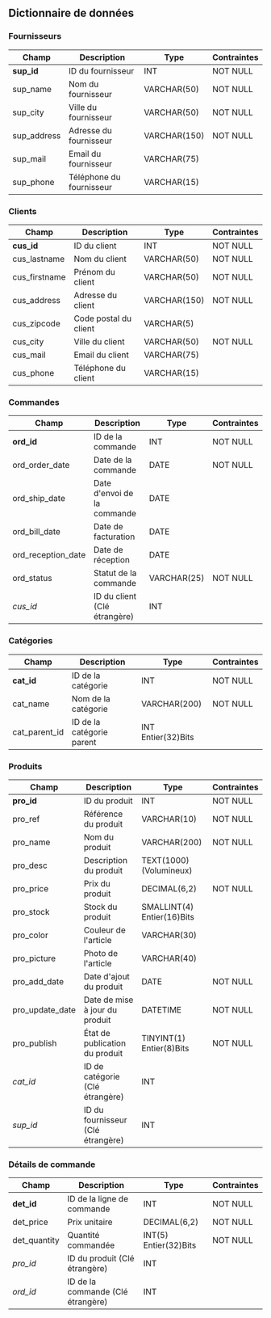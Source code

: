 ## Dictionnaire de données

### Fournisseurs
| Champ        | Description              | Type         | Contraintes    |
|--------------|--------------------------|--------------|----------------|
| **sup_id**   | ID du fournisseur        | INT          | NOT NULL       |
| sup_name     | Nom du fournisseur       | VARCHAR(50)  | NOT NULL       |
| sup_city     | Ville du fournisseur     | VARCHAR(50)  | NOT NULL       |
| sup_address  | Adresse du fournisseur   | VARCHAR(150) | NOT NULL       |
| sup_mail     | Email du fournisseur     | VARCHAR(75)  |                |
| sup_phone    | Téléphone du fournisseur | VARCHAR(15)  |                |

### Clients
| Champ          | Description           | Type        | Contraintes    |
|----------------|-----------------------|-------------|----------------|
| **cus_id**     | ID du client          | INT         | NOT NULL       |
| cus_lastname   | Nom du client         | VARCHAR(50) | NOT NULL       |
| cus_firstname  | Prénom du client      | VARCHAR(50) | NOT NULL       |
| cus_address    | Adresse du client     | VARCHAR(150)| NOT NULL       |
| cus_zipcode    | Code postal du client | VARCHAR(5)  |                |
| cus_city       | Ville du client       | VARCHAR(50) | NOT NULL       |
| cus_mail       | Email du client       | VARCHAR(75) |                |
| cus_phone      | Téléphone du client   | VARCHAR(15) |                |

### Commandes
| Champ             | Description                  | Type       | Contraintes    |
|-------------------|------------------------------|------------|----------------|
| **ord_id**        | ID de la commande            | INT        | NOT NULL       |
| ord_order_date    | Date de la commande          | DATE       | NOT NULL       |
| ord_ship_date     | Date d'envoi de la commande  | DATE       |                |
| ord_bill_date     | Date de facturation          | DATE       |                |
| ord_reception_date| Date de réception            | DATE       |                |
| ord_status        | Statut de la commande        | VARCHAR(25)| NOT NULL       |
| *cus_id*          | ID du client (Clé étrangère) | INT        |                |

### Catégories
| Champ          | Description                  | Type               | Contraintes    |
|----------------|------------------------------|--------------------|----------------|
| **cat_id**     | ID de la catégorie           | INT                | NOT NULL       |
| cat_name       | Nom de la catégorie          | VARCHAR(200)       | NOT NULL       |
| cat_parent_id  | ID de la catégorie parent    | INT Entier(32)Bits |                |

### Produits
| Champ            | Description                        | Type                       | Contraintes    |
|------------------|------------------------------------|----------------------------|----------------|
| **pro_id**       | ID du produit                      | INT                        | NOT NULL       |
| pro_ref          | Référence du produit               | VARCHAR(10)                | NOT NULL       |
| pro_name         | Nom du produit                     | VARCHAR(200)               | NOT NULL       |
| pro_desc         | Description du produit             | TEXT(1000) (Volumineux)    |                |
| pro_price        | Prix du produit                    | DECIMAL(6,2)               | NOT NULL       |
| pro_stock        | Stock du produit                   | SMALLINT(4) Entier(16)Bits |                |
| pro_color        | Couleur de l'article               | VARCHAR(30)                |                |
| pro_picture      | Photo de l'article                 | VARCHAR(40)                |                |
| pro_add_date     | Date d'ajout du produit            | DATE                       | NOT NULL       |
| pro_update_date  | Date de mise à jour du produit     | DATETIME                   | NOT NULL       |
| pro_publish      | État de publication du produit     | TINYINT(1) Entier(8)Bits   | NOT NULL       |
| *cat_id*         | ID de catégorie (Clé étrangère)    | INT                        |                |
| *sup_id*         | ID du fournisseur (Clé étrangère)  | INT                        |                |

### Détails de commande
| Champ         | Description                      | Type                  | Contraintes    |
|---------------|----------------------------------|-----------------------|----------------|
| **det_id**    | ID de la ligne de commande       | INT                   | NOT NULL       |
| det_price     | Prix unitaire                    | DECIMAL(6,2)          | NOT NULL       |
| det_quantity  | Quantité commandée               | INT(5) Entier(32)Bits | NOT NULL       |
| *pro_id*      | ID du produit (Clé étrangère)    | INT                   |                |
| *ord_id*      | ID de la commande (Clé étrangère)| INT                   |                |


